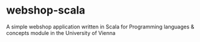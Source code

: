 # webshop-scala
A simple webshop application written in Scala for Programming languages &amp; concepts module in the University of Vienna

